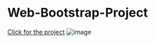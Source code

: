 # Web-Bootstrap-Project
[Click for the project](https://mehmettas1.github.io/Web-Bootstrap-Project/)
![image](https://user-images.githubusercontent.com/101858286/173334893-bd29bca4-0df4-4633-b102-7ef9185df7ba.png)

